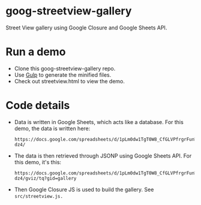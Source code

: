 # goog-streetview-gallery
Street View gallery using Google Closure and Google Sheets API.

# Run a demo
- Clone this goog-streetview-gallery repo.
- Use <a href="http://gulpjs.com/" target="_blank">Gulp</a> to generate the minified files.
- Check out streetview.html to view the demo.

# Code details
- Data is written in Google Sheets, which acts like a database. For this demo, the data is written here:
  ```
  https://docs.google.com/spreadsheets/d/1pLm0dw1TgT0W8_CfGLVPfrgrFunW7GijNyHwwVv-dz4/
  ```
- The data is then retrieved through JSONP using Google Sheets API. For this demo, it's this:
  ```
  https://docs.google.com/spreadsheets/d/1pLm0dw1TgT0W8_CfGLVPfrgrFunW7GijNyHwwVv-dz4/gviz/tq?gid=gallery
  ```
- Then Google Closure JS is used to build the gallery. See <code>src/streetview.js.</code>
